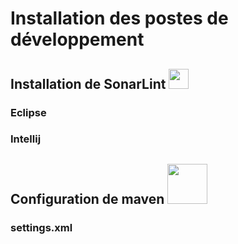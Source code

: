 # Installation des postes de développement

## Installation de SonarLint <image src="./logos/sonarlint.png" width="32">

### Eclipse

### Intellij

## Configuration de maven <image src="./logos/maven.png" width="64">

### settings.xml
